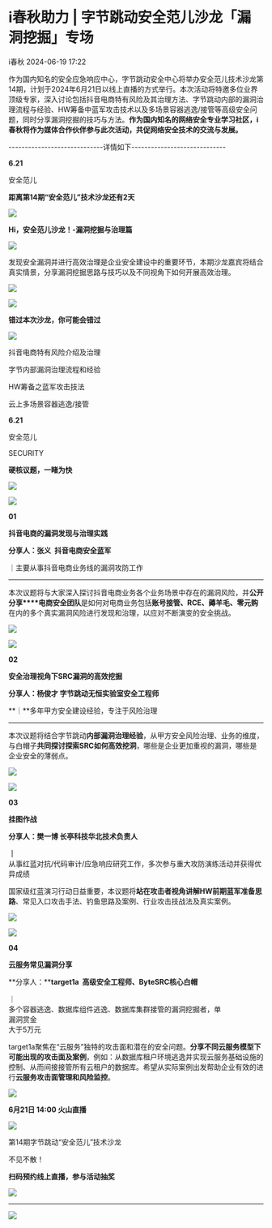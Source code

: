 #  i春秋助力 | 字节跳动安全范儿沙龙「漏洞挖掘」专场   
 i春秋   2024-06-19 17:22  
  
作为国内知名的安全应急响应中心，字节跳动安全中心将举办安全范儿技术沙龙第14期，计划于2024年6月21日以线上直播的方式举行。本次活动将特邀多位业界顶级专家，深入讨论包括抖音电商特有风险及其治理方法、字节跳动内部的漏洞治理流程与经验、HW筹备中蓝军攻击技术以及多场景容器逃逸/接管等高级安全问题，同时分享漏洞挖掘的技巧与方法。**作为国内知名的网络安全专业学习社区，i春秋将作为媒体合作伙伴参与此次活动，共促网络安全技术的交流与发展。**  
  
-----------------------------详情如下-----------------------------  
  
**6.21**  
  
安全范儿  
  
**距离第14期“安全范儿”技术沙龙还有2天**  
  
![](https://mmbiz.qpic.cn/mmbiz_png/Go7NSXrKWd6vW5Sp3ggh0cgm2byZibg34oZK7RPBnGOIjujUS9eeuPGRZVRtBx9hCPefhfKsibbDgyJfMWoibAwhA/640?wx_fmt=png&from=appmsg "")  
  
**Hi，安全范儿沙龙！-漏洞挖掘与治理篇**  
  
![](https://mmbiz.qpic.cn/mmbiz_png/Go7NSXrKWd6vW5Sp3ggh0cgm2byZibg34oZK7RPBnGOIjujUS9eeuPGRZVRtBx9hCPefhfKsibbDgyJfMWoibAwhA/640?wx_fmt=png&from=appmsg "")  
  
  
发现安全漏洞并进行高效治理是企业安全建设中的重要环节，本期沙龙嘉宾将结合真实情景，分享漏洞挖掘思路与技巧以及不同视角下如何开展高效治理。  
  
  
![](https://mmbiz.qpic.cn/mmbiz_jpg/Go7NSXrKWd6vW5Sp3ggh0cgm2byZibg34IiaRK3Xb35OuqF8cqQ0h7iapvCC2lCg2QibicZDu7I3hoymdqmzrPxOTFg/640?wx_fmt=jpeg&from=appmsg "")  
  
  
![](https://mmbiz.qpic.cn/mmbiz_png/Go7NSXrKWd6vW5Sp3ggh0cgm2byZibg34oZK7RPBnGOIjujUS9eeuPGRZVRtBx9hCPefhfKsibbDgyJfMWoibAwhA/640?wx_fmt=png&from=appmsg "")  
  
**错过本次沙龙，你可能会错过**  
  
![](https://mmbiz.qpic.cn/mmbiz_png/Go7NSXrKWd6vW5Sp3ggh0cgm2byZibg34oZK7RPBnGOIjujUS9eeuPGRZVRtBx9hCPefhfKsibbDgyJfMWoibAwhA/640?wx_fmt=png&from=appmsg "")  
  
抖音电商特有风险介绍及治理  
  
字节内部漏洞治理流程和经验  
  
HW筹备之蓝军攻击技法  
  
云上多场景容器逃逸/接管  
  
**6.21**  
  
安全范儿  
  
SECURITY  
  
**硬核议题，一睹为快**  
  
![](https://mmbiz.qpic.cn/mmbiz_png/Go7NSXrKWd6vW5Sp3ggh0cgm2byZibg34oZK7RPBnGOIjujUS9eeuPGRZVRtBx9hCPefhfKsibbDgyJfMWoibAwhA/640?wx_fmt=png&from=appmsg "")  
  
  
![](https://mmbiz.qpic.cn/mmbiz_gif/Go7NSXrKWd6vW5Sp3ggh0cgm2byZibg34fqnZwN8ytEaibSRQX4UQ2cRw5s32I6kxvfVDq8X8Mbwsic89fuR0MGIg/640?wx_fmt=gif&from=appmsg "")  
  
**01**  
  
  
**抖音电商的漏洞发现与治理实践**  
  
**分享人：张义  抖音电商安全蓝军**  
  
｜主要从事抖音电商业务线的漏洞攻防工作  
  
****  
本次议题将与大家深入探讨抖音电商业务各个业务场景中存在的漏洞风险，并**公开分享****电商安全团队**是如何对电商业务包括**账号接管、RCE、薅羊毛、零元购**在内的多个真实漏洞风险进行发现和治理，以应对不断演变的安全挑战。  
  
![](https://mmbiz.qpic.cn/mmbiz_gif/Go7NSXrKWd6vW5Sp3ggh0cgm2byZibg34D8mPRic8zFZ9MTKobmAtbaQKLy3icrD6YASUiaz31XSt6nXJwVicYfgbrw/640?wx_fmt=gif&from=appmsg "")  
  
  
![](https://mmbiz.qpic.cn/mmbiz_gif/Go7NSXrKWd6vW5Sp3ggh0cgm2byZibg34fqnZwN8ytEaibSRQX4UQ2cRw5s32I6kxvfVDq8X8Mbwsic89fuR0MGIg/640?wx_fmt=gif&from=appmsg "")  
  
**02**  
  
  
**安全治理视角下SRC漏洞的高效挖掘**  
  
**分享人：杨俊才 字节跳动无恒实验室安全工程师**  
  
**｜**多年甲方安全建设经验，专注于风险治理  
  
****  
本次议题将结合字节跳动**内部漏洞治理经验**，从甲方安全风险治理、业务的维度，与白帽子**共同探讨探索SRC如何高效挖洞**，哪些是企业更加重视的漏洞，哪些是企业安全的薄弱点。  
  
![](https://mmbiz.qpic.cn/mmbiz_gif/Go7NSXrKWd6vW5Sp3ggh0cgm2byZibg34D8mPRic8zFZ9MTKobmAtbaQKLy3icrD6YASUiaz31XSt6nXJwVicYfgbrw/640?wx_fmt=gif&from=appmsg "")  
  
  
![](https://mmbiz.qpic.cn/mmbiz_gif/Go7NSXrKWd6vW5Sp3ggh0cgm2byZibg34fqnZwN8ytEaibSRQX4UQ2cRw5s32I6kxvfVDq8X8Mbwsic89fuR0MGIg/640?wx_fmt=gif&from=appmsg "")  
  
**03**  
  
  
**挂图作战**  
  
**分享人：樊一博 长亭科技华北技术负责人**  
  
**｜**  
从事红蓝对抗/代码审计/应急响应研究工作，多次参与重大攻防演练活动并获得优异成绩  
  
  
国家级红蓝演习行动日益重要，本议题将**站在攻击者视角讲解HW前期蓝军准备思路**、常见入口攻击手法、钓鱼思路及案例、行业攻击技战法及真实案例。  
  
![](https://mmbiz.qpic.cn/mmbiz_gif/Go7NSXrKWd6vW5Sp3ggh0cgm2byZibg34D8mPRic8zFZ9MTKobmAtbaQKLy3icrD6YASUiaz31XSt6nXJwVicYfgbrw/640?wx_fmt=gif&from=appmsg "")  
  
  
![](https://mmbiz.qpic.cn/mmbiz_gif/Go7NSXrKWd6vW5Sp3ggh0cgm2byZibg34fqnZwN8ytEaibSRQX4UQ2cRw5s32I6kxvfVDq8X8Mbwsic89fuR0MGIg/640?wx_fmt=gif&from=appmsg "")  
  
**04**  
  
  
**云服务常见漏洞分享**  
  
**分享人：****target1a  高级安全工程师、ByteSRC核心白帽**  
  
｜  
多个容器逃逸、数据库组件逃逸、数据库集群接管的漏洞挖掘者，单  
漏洞赏金  
大于5万元  
  
  
target1a聚焦在“云服务”独特的攻击面和潜在的安全问题。**分享不同云服务模型下可能出现的攻击面及案例**，例如：从数据库租户环境逃逸并实现云服务基础设施的控制、从而间接接管所有云租户的数据库。希望从实际案例出发帮助企业有效的进行**云服务攻击面管理和风险监控**。   
  
![](https://mmbiz.qpic.cn/mmbiz_gif/Go7NSXrKWd6vW5Sp3ggh0cgm2byZibg34D8mPRic8zFZ9MTKobmAtbaQKLy3icrD6YASUiaz31XSt6nXJwVicYfgbrw/640?wx_fmt=gif&from=appmsg "")  
  
  
**6月21日 14:00 火山直播**  
  
![](https://mmbiz.qpic.cn/mmbiz_png/Go7NSXrKWd6vW5Sp3ggh0cgm2byZibg34oZK7RPBnGOIjujUS9eeuPGRZVRtBx9hCPefhfKsibbDgyJfMWoibAwhA/640?wx_fmt=png&from=appmsg "")  
  
  
第14期字节跳动“安全范儿”技术沙龙  
  
不见不散！  
  
**扫码预约线上直播，参与活动抽奖**  
  
![](https://mmbiz.qpic.cn/mmbiz_png/Go7NSXrKWd6vW5Sp3ggh0cgm2byZibg34NIEic8G8oAZK29LW6neticlXrRa6QocO6QLNwLuqebhUibRibub9BS5QTA/640?wx_fmt=png&from=appmsg "")  
  
  
****  
  
![](https://mmbiz.qpic.cn/mmbiz_png/Go7NSXrKWd6vW5Sp3ggh0cgm2byZibg34ua5K5yNVg0R6sSPeNuVO5LxJJHVrPIZAG0hRJEm4VKO0Tn9ajScH7g/640?wx_fmt=png&from=appmsg "")  
  
  
  
